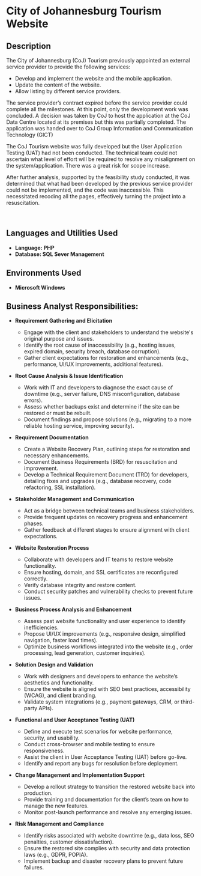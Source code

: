 <h1>City of Johannesburg Tourism Website</h1>

<h2>Description</h2>

The City of Johannesburg (CoJ) Tourism previously appointed an external service provider to provide the following services:

  - Develop and implement the website and the mobile application.
  - Update the content of the website.
  - Allow listing by different service providers.
    
The service provider’s contract expired before the service provider could complete all the milestones. At this point, only the development work was concluded. A decision was taken by CoJ to host the application at the CoJ Data Centre located at its premises but this was partially completed. The application was handed over to CoJ Group Information and Communication Technology (GICT)

The CoJ Tourism website was fully developed but the User Application Testing (UAT) had not been conducted. The technical team could not ascertain what level of effort will be required to resolve any misalignment on the system/application. There was a great risk for scope increase.

After further analysis, supported by the feasibility study conducted, it was determined that what had been developed by the previous service provider could not be implemented, and the code was inaccessible. This necessitated recoding all the pages, effectively turning the project into a resuscitation.

<br />


<h2>Languages and Utilities Used</h2>

- <b>Language: PHP</b> 
- <b>Database: SQL Sever Management</b>

<h2>Environments Used </h2>

- <b>Microsoft Windows</b>

<h2>Business Analyst Responsibilities:</h2>

- <b>Requirement Gathering and Elicitation</b>
  - Engage with the client and stakeholders to understand the website's original purpose and issues.
  - Identify the root cause of inaccessibility (e.g., hosting issues, expired domain, security breach, database corruption).
  - Gather client expectations for restoration and enhancements (e.g., performance, UI/UX improvements, additional features).
 
 - <b>Root Cause Analysis & Issue Identification</b>
   - Work with IT and developers to diagnose the exact cause of downtime (e.g., server failure, DNS misconfiguration, database errors).
   - Assess whether backups exist and determine if the site can be restored or must be rebuilt.
   - Document findings and propose solutions (e.g., migrating to a more reliable hosting service, improving security).

- <b>Requirement Documentation</b>
  - Create a Website Recovery Plan, outlining steps for restoration and necessary enhancements.
  - Document Business Requirements (BRD) for resuscitation and improvement.
  - Develop a Technical Requirement Document (TRD) for developers, detailing fixes and upgrades (e.g., database recovery, code refactoring, SSL installation).
 
- <b>Stakeholder Management and Communication</b>
  - Act as a bridge between technical teams and business stakeholders.
  - Provide frequent updates on recovery progress and enhancement phases.
  - Gather feedback at different stages to ensure alignment with client expectations.
 
- <b>Website Restoration Process</b>
  - Collaborate with developers and IT teams to restore website functionality.
  - Ensure hosting, domain, and SSL certificates are reconfigured correctly.
  - Verify database integrity and restore content.
  - Conduct security patches and vulnerability checks to prevent future issues.
 
- <b>Business Process Analysis and Enhancement</b>
  - Assess past website functionality and user experience to identify inefficiencies.
  - Propose UI/UX improvements (e.g., responsive design, simplified navigation, faster load times).
  - Optimize business workflows integrated into the website (e.g., order processing, lead generation, customer inquiries).
 
- <b>Solution Design and Validation</b>
  - Work with designers and developers to enhance the website’s aesthetics and functionality.
  - Ensure the website is aligned with SEO best practices, accessibility (WCAG), and client branding.
  - Validate system integrations (e.g., payment gateways, CRM, or third-party APIs).

- <b>Functional and User Acceptance Testing (UAT)</b>
  - Define and execute test scenarios for website performance, security, and usability.
  - Conduct cross-browser and mobile testing to ensure responsiveness.
  - Assist the client in User Acceptance Testing (UAT) before go-live.
  - Identify and report any bugs for resolution before deployment.
 
- <b>Change Management and Implementation Support</b>
  - Develop a rollout strategy to transition the restored website back into production.
  - Provide training and documentation for the client’s team on how to manage the new features.
  - Monitor post-launch performance and resolve any emerging issues.
   
- <b>Risk Management and Compliance</b>
  - Identify risks associated with website downtime (e.g., data loss, SEO penalties, customer dissatisfaction).
  - Ensure the restored site complies with security and data protection laws (e.g., GDPR, POPIA).
  - Implement backup and disaster recovery plans to prevent future failures.

        
 
    

